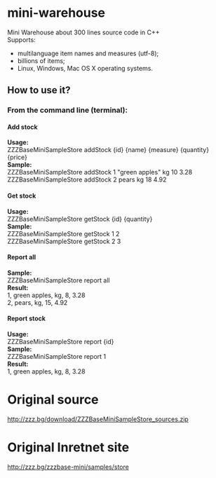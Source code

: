 # mini-warehouse
Mini Warehouse about 300 lines source code in C++  
Supports:  
- multilanguage item names and measures (utf-8);  
- billions of items;  
- Linux, Windows, Mac OS X operating systems.  

## How to use it?
### From the command line (terminal):

#### Add stock
**Usage:**  
ZZZBaseMiniSampleStore addStock {id} {name} {measure} {quantity} {price}  
**Sample:**  
ZZZBaseMiniSampleStore addStock 1 "green apples" kg 10 3.28  
ZZZBaseMiniSampleStore addStock 2 pears kg 18 4.92  

#### Get stock
**Usage:**  
ZZZBaseMiniSampleStore getStock {id} {quantity}  
**Sample:**  
ZZZBaseMiniSampleStore getStock 1 2  
ZZZBaseMiniSampleStore getStock 2 3  

#### Report all
**Sample:**  
ZZZBaseMiniSampleStore report all  
**Result:**  
1, green apples, kg, 8, 3.28  
2, pears, kg, 15, 4.92  

#### Report stock
**Usage:**  
ZZZBaseMiniSampleStore report {id}  
**Sample:**  
ZZZBaseMiniSampleStore report 1  
**Result:**  
1, green apples, kg, 8, 3.28  


# Original source  
http://zzz.bg/download/ZZZBaseMiniSampleStore_sources.zip  

# Original Inretnet site  
http://zzz.bg/zzzbase-mini/samples/store  
